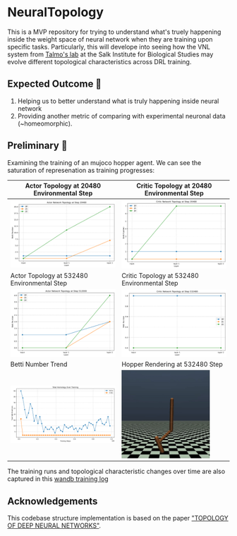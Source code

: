 # NeuralTopology
This is a MVP repository for trying to understand what's truely happening inside the weight space of neural network when they are training upon specific tasks. Particularly, this will develope into seeing how the VNL system from [Talmo's lab](https://talmolab.org/) at the Salk Institute for Biological Studies may evolve different topological characteristics across DRL training.

## Expected Outcome 🧪
1. Helping us to better understand what is truly happening inside neural network
2. Providing another metric of comparing with experimental neuronal data (~homeomorphic).

## Preliminary 📝
Examining the training of an mujoco hopper agent. We can see the saturation of represenation as training progresses:

| Actor Topology at 20480 Environmental Step    | Critic Topology at 20480 Environmental Step           |
|--------------------------------------|--------------------------------------|
| <img src="preliminary/actor_topology_start.png" width="300"/> | <img src="preliminary/critic_topology_start.png" width="300"/> |
| Actor Topology at 532480 Environmental Step   | Critic Topology at 532480 Environmental Step          |
| <img src="preliminary/actor_topology_walk.png" width="300"/> | <img src="preliminary/critic_topology_walk.png" width="300"/> |
| Betti Number Trend   | Hopper Rendering at 532480 Step          |
| <img src="preliminary/hopper_total_betti.png" width="300"/> | <img src="preliminary/hopper.gif" width="200"/> |

The training runs and topological characteristic changes over time are also captured in this [wandb training log](https://wandb.ai/kaiwenbian107/hopper_ppo_topology_analysis?nw=nwuserkaiwenbian107)

## Acknowledgements
This codebase structure implementation is based on the paper ["TOPOLOGY OF DEEP NEURAL NETWORKS"](https://arxiv.org/pdf/2004.06093).